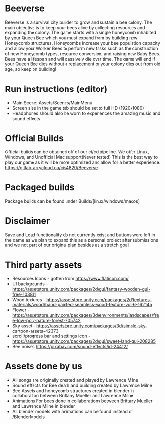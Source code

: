 # Beeverse

Beeverse is a survival city builder to grow and sustain a bee colony.  The main objective is to keep your bees alive by collecting resources and expanding the colony.  The game starts with a single honeycomb inhabited by your Queen Bee which you must expand from by building new Honeycomb structures.  Honeycombs increase your bee population capacity and allow your Worker Bees to perform new tasks such as the construction of new Honeycomb types, resource conversion, and raising new Baby Bees.  Bees have a lifespan and will passively die over time.  The game will end if your Queen Bee dies without a replacement or your colony dies out from old age, so keep on building! 

# Run instructions (editor)
- Main Scene: Assets/Scenes/MainMenu
- Screen size in the game tab should be set to full HD (1920x1080)
- Headphones should also be worn to experiences the amazing music and sound effects


# Official Builds
Official builds can be obtained off of our ci/cd pipeline. We offer Linux, Windows, and Unofficial Mac support(Never tested) This is the best way to play our game as it will be more optimized and allow for a better experience.
https://gitlab.larrycloud.ca/cis4820/Beeverse


# Packaged builds
Package builds can be found under Builds/[linux/windows/macos]

# Disclaimer
Save and Load functionality do not currently exist and buttons were left in the game as we plan to expand this as a personal project after submissions and we not part of our original plan besides as a stretch goal

# Third party assets

- Resources Icons - gotten from https://www.flaticon.com/
- UI backgrounds - https://assetstore.unity.com/packages/2d/gui/fantasy-wooden-gui-free-103811
- Wood textures - https://assetstore.unity.com/packages/2d/textures-materials/wood/hand-painted-seamless-wood-texture-vol-6-162145
- Flower - https://assetstore.unity.com/packages/3d/environments/landscapes/free-low-poly-nature-forest-205742
- Sky asset - https://assetstore.unity.com/packages/3d/simple-sky-cartoon-assets-42373
- scroll/progress bar and settings icon - https://assetstore.unity.com/packages/2d/gui/sweet-land-gui-208285
- Bee noises https://pixabay.com/sound-effects/id-24412/

# Assets done by us
- All songs are originally created and played by Lawrence Milne
- Sound effects for Bee death and building created by Lawrence Milne
- Bee Assets and honeycomb structures created in blender in collaboration between Brittany Mueller and Lawrence Milne
- Animations For bees done in collaborations between Brittany Mueller and Lawrence Milne in blender
- All blender models with animations can be found instead of /BlenderModels 
